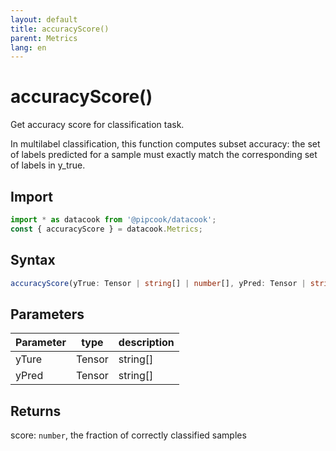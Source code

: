 ```yaml
---
layout: default
title: accuracyScore()
parent: Metrics
lang: en
---
```


# accuracyScore()

Get accuracy score for classification task.

In multilabel classification, this function computes subset accuracy: the set of labels predicted for a sample must exactly match the corresponding set of labels in y_true.

## Import

```typescript
import * as datacook from '@pipcook/datacook';
const { accuracyScore } = datacook.Metrics;
```

## Syntax

```typescript
accuracyScore(yTrue: Tensor | string[] | number[], yPred: Tensor | string[] | number[]): number
```


## Parameters

| Parameter |        type        | description                                                         |
| :-------- | :-----------------: | :------------------------------------------------------------------ |
| yTure    | Tensor | string[] | number[]| True labels |
| yPred    | Tensor | string[] | number[]| Predicted labels |

## Returns

score: `number`, the fraction of correctly classified samples 